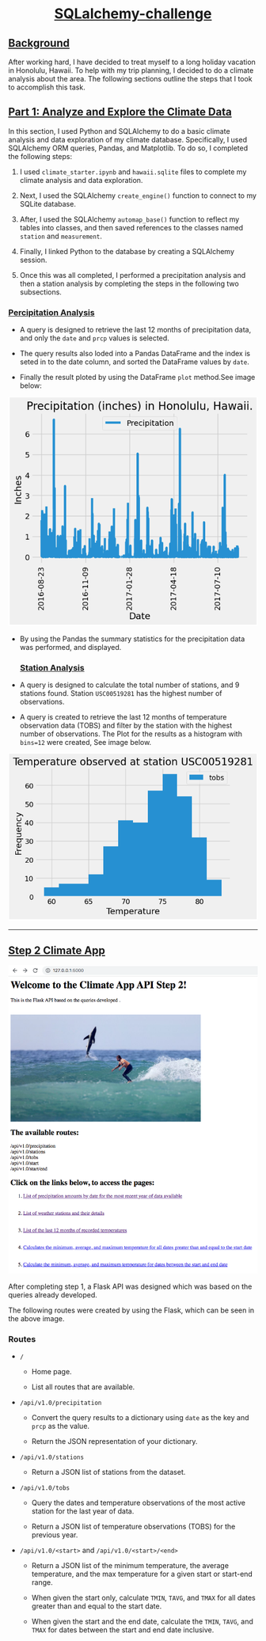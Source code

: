 # <p align="center"> <ins>SQLalchemy-challenge</ins>

## <ins>Background</ins>

After working hard, I have decided to treat myself to a long holiday vacation in Honolulu, Hawaii. To help with my trip planning, I decided to do a climate analysis about the area. The following sections outline the steps that I took to accomplish this task.

## <ins>Part 1: Analyze and Explore the Climate Data</ins>
In this section, I used Python and SQLAlchemy to do a basic climate analysis and data exploration of my climate database. Specifically, I used SQLAlchemy ORM queries, Pandas, and Matplotlib. To do so, I completed the following steps:

1. I used `climate_starter.ipynb` and `hawaii.sqlite` files to complete my climate analysis and data exploration.

2. Next, I used the SQLAlchemy `create_engine()` function to connect to my SQLite database.

3. After, I used the SQLAlchemy `automap_base()` function to reflect my tables into classes, and then saved references to the classes named `station` and `measurement`.

4. Finally, I linked Python to the database by creating a SQLAlchemy session.

5. Once this was all completed, I performed a precipitation analysis and then a station analysis by completing the steps in the following two subsections.

  
  ### <ins>Percipitation Analysis</ins>

  * A query is designed to retrieve the last 12 months of precipitation data, and only the `date` and `prcp` values is selected.

* The query results also loded into a Pandas DataFrame and the index is seted in to the date column, and sorted the DataFrame values by `date`.

* Finally the result ploted by using the DataFrame `plot` method.See image below:

 ![Precipitation](Images/percip_chart.png)

* By using the Pandas the summary statistics for the precipitation data was performed, and displayed. 
  

  ### <ins>Station Analysis</ins>

* A query is designed to calculate the total number of stations, and 9 stations found. Station `USC00519281` has the highest number of observations.

* A query is created to retrieve the last 12 months of temperature observation data (TOBS) and filter by the station with the highest number of observations. The Plot for the results as a histogram with `bins=12` were created, See image below. 

![station-histogram](Images/tobs_chart.png)
- - -

  ## <ins>Step 2 Climate App</ins>

  
![browswer](Images/browser_page.png)
  
After completing step 1, a Flask API was designed which was based on the queries already developed.

The following routes were created by using the Flask, which can be seen in the above image. 

### <a name="Routes"></a> Routes

* `/`

  * Home page.

  * List all routes that are available.

* `/api/v1.0/precipitation`

  * Convert the query results to a dictionary using `date` as the key and `prcp` as the value.

  * Return the JSON representation of your dictionary.

* `/api/v1.0/stations`

  * Return a JSON list of stations from the dataset.

* `/api/v1.0/tobs`
  * Query the dates and temperature observations of the most active station for the last year of data.
  
  * Return a JSON list of temperature observations (TOBS) for the previous year.

* `/api/v1.0/<start>` and `/api/v1.0/<start>/<end>`

  * Return a JSON list of the minimum temperature, the average temperature, and the max temperature for a given start or start-end range.

  * When given the start only, calculate `TMIN`, `TAVG`, and `TMAX` for all dates greater than and equal to the start date.

  * When given the start and the end date, calculate the `TMIN`, `TAVG`, and `TMAX` for dates between the start and end date inclusive.
